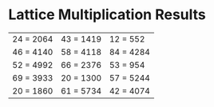 # Lattice Multiplication Results

|   |   |   |
|---|---|---|
| 24 = 2064 | 43 = 1419 | 12 = 552 |
| 46 = 4140 | 58 = 4118 | 84 = 4284 |
| 52 = 4992 | 66 = 2376 | 53 = 954 |
| 69 = 3933 | 20 = 1300 | 57 = 5244 |
| 20 = 1860 | 61 = 5734 | 42 = 4074 |
